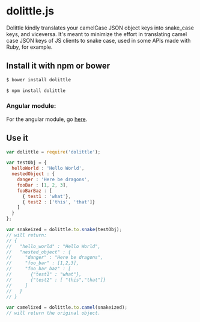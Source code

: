 # dolittle.js
Dolittle kindly translates your camelCase JSON object keys into snake_case keys, and viceversa.
It's meant to minimize the effort in translating camel case JSON keys of JS
clients to snake case, used in some APIs made with Ruby, for example.

## Install it with npm or bower
```sh
$ bower install dolittle
```
```sh
$ npm install dolittle
```
### Angular module:
For the angular module, go [here](https://github.com/castillobg/dolittle).

## Use it
```javascript
var dolittle = require('dolittle');

var testObj = {
  helloWorld : 'Hello World',
  nestedObject : {
    danger : 'Here be dragons',
    fooBar : [1, 2, 3],
    fooBarBaz : [
      { test1 : 'what'},
      { test2 : ['this', 'that']}
    ]
  }
};

var snakeized = dolittle.to.snake(testObj);
// will return:
// {
//   "hello_world" : "Hello World",
//   "nested_object" : {
//     "danger" : "Here be dragons",
//     "foo_bar" : [1,2,3],
//     "foo_bar_baz" : [
//       {"test1" : "what"},
//       {"test2" : [ "this","that"]}
//     ]
//   }
// }

var camelized = dolittle.to.camel(snakeized);
// will return the original object.
```
